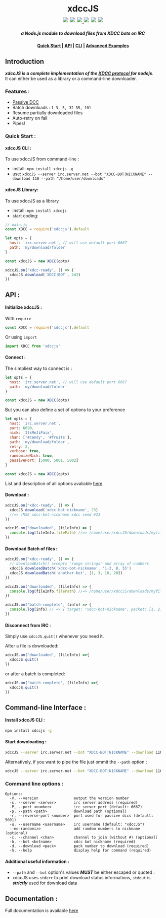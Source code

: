 <h1 align="center">xdccJS<br><a href="https://travis-ci.com/github/JiPaix/xdccJS"><img src="https://travis-ci.com/JiPaix/xdccJS.svg?branch=master"/></a> <a href="https://www.codefactor.io/repository/github/jipaix/xdccjs"><img src="https://www.codefactor.io/repository/github/jipaix/xdccjs/badge" /></a>  <a href="https://deepscan.io/dashboard#view=project&tid=8945&pid=11179&bid=163106"><img src="https://deepscan.io/api/teams/8945/projects/11179/branches/163106/badge/grade.svg"/> <a href="https://www.npmjs.com/package/xdccjs"><img src='https://img.shields.io/npm/dt/xdccjs'/></a> <a href="https://snyk.io/test/github/JiPaix/xdccJS?targetFile=package.json"><img src="https://snyk.io/test/github/JiPaix/xdccJS/badge.svg?targetFile=package.json" data-canonical-src="https://snyk.io/test/github/JiPaix/xdccJS?targetFile=package.json" style="max-width:100%;"></a> <a href="https://discord.gg/HhhqdUd"><img src='https://img.shields.io/discord/706018150520717403'/></a></h1>
<h5 align="center">a Node.js module to download files from XDCC bots on IRC</h5>

<h4 align="center"><a href="#quick-start-">Quick Start</a> | <a href="#api-">API</a> | <a href="#command-line-interface-">CLI</a> | <a href="https://github.com/JiPaix/xdccJS/tree/master/examples/">Advanced Examples</a></h4>


## Introduction
***xdccJS is a complete implementation of the <a href="https://en.wikipedia.org/wiki/XDCC">XDCC protocol</a> for nodejs***.  
It can either be used as a library or a command-line downloader.
### Features :
- <a href="https://en.wikipedia.org/wiki/Direct_Client-to-Client#Passive_DCC">Passive DCC</a>
- Batch downloads : `1-3, 5, 32-35, 101`
- Resume partially downloaded files
- Auto-retry on fail
- Pipes!

### Quick Start :
#### xdccJS CLI :
To use xdccJS from command-line :
- install: `npm install xdccjs -g`
- use: `xdccJS --server irc.server.net --bot "XDCC-BOT|NICKNAME" --download 110 --path "/home/user/downloads"`
#### xdccJS Library:
To use xdccJS as a library
- install: `npm install xdccjs`
- start coding:

```js
// main.js
const XDCC = require('xdccjs').default

let opts = {
  host: 'irc.server.net', // will use default port 6667
  path: 'my/download/folder'
}

const xdccJS = new XDCC(opts)

xdccJS.on('xdcc-ready', () => {
  xdccJS.download('XDCC|BOT', 243)
})
```

## API :
#### Initialize xdccJS :
With `require`
```js
const XDCC = require('xdccjs').default
```
Or using `import`
```js
import XDCC from 'xdccjs'
```
#### Connect :
The simpliest way to connect is :
```js
let opts = {
  host: 'irc.server.net', // will use default port 6667
  path: 'my/download/folder'
}

const xdccJS = new XDCC(opts)
```
But you can also define a set of options to your preference
```js
let opts = {
  host: 'irc.server.net',
  port: 6690,
  nick: 'ItsMeJiPaix',
  chan: ['#candy', '#fruits'],
  path: 'my/download/folder',
  retry: 2,
  verbose: true,
  randomizeNick: true,
  passivePort: [5000, 5001, 5002]
}

const xdccJS = new XDCC(opts)
```
List and description of all options avaliable <a href="https://jipaix.github.io/xdccJS/interfaces/params.html">here</a>
#### Download :

```js
xdccJS.on('xdcc-ready', () => {
  xdccJS.download('xdcc-bot-nickname', 23)
  //=> /MSG xdcc-bot-nickname xdcc send #23
})

xdccJS.on('downloaded', (fileInfo) => {
  console.log(fileInfo.filePath) //=> /home/user/xdccJS/downloads/myfile.pdf
})
```
#### Download Batch of files :

```js
xdccJS.on('xdcc-ready', () => {
  // downloadBatch() accepts 'range strings' and array of numbers
  xdccJS.downloadBatch('xdcc-bot-nickname', '1-3, 8, 55')
  xdccJS.downloadBatch('another-bot', [1, 3, 10, 20])
})

xdccJS.on('downloaded', (fileInfo) => {
  console.log(fileInfo.filePath) //=> /home/user/xdccJS/downloads/myfile.pdf
})

xdccJS.on('batch-complete', (info) => {
  console.log(info) // => { target: "xdcc-bot-nickname", packet: [1, 2, 3, 8, 55] }
})
```
#### Disconnect from IRC :

Simply use `xdccJS.quit()` whenever you need it.

After a file is downloaded:
```js
xdccJS.on('downloaded', (fileInfo) =>{
  xdccJS.quit()
})
```
or after a batch is completed:
```js
xdccJS.on('batch-complete', (fileInfo) =>{
  xdccJS.quit()
})
```

## Command-line Interface :
#### Install xdccJS CLI :  
```bash
npm install xdccjs -g
```  
#### Start downloading :  
```bash
xdccJS --server irc.server.net --bot "XDCC-BOT|NICKNAME" --download 110 --path "/home/user/downloads"
```  
Alternatively, if you want to pipe the file just ommit the `--path` option  :  
```bash
xdccJS --server irc.server.net --bot "XDCC-BOT|NICKNAME" --download 110 | ffmpeg -i pipe:0 -c:v copy -c:a copy -f flv rtmp://live/mystream
```
### Command line options :
```
Options:
  -V, --version                output the version number
  -s, --server <server>        irc server address (required)
  -P, --port <number>          irc server port (default: 6667)
  -p, --path <path>            download path (optional)
  -r, --reverse-port <number>  port used for passive dccs (default: 5001)
  -u, --username <username>    irc username (default: "xdccJS")
  --no-randomize               add random numbers to nickname (optional)
  -c, --channel <chan>         channel to join (without #) (optional)
  -b, --bot <botname>          xdcc bot nickname (required)
  -d, --download <pack>        pack number to download (required)
  -h, --help                   display help for command (required)
```
#### Additional useful information :
- `--path` and `--bot` option's values ***MUST*** be either escaped or quoted :  
- xdccJS uses `stderr` to print download status informations, `stdout` is ***strictly*** used for download data 
## Documentation :
Full documentation is available <a href="https://jipaix.github.io/xdccJS/classes/xdcc.html">here</a>